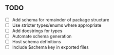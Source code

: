 ## TODO

- [ ] Add schema for remainder of package structure
- [ ] Use stricter types/enums where appropriate
- [ ] Add docstrings for types
- [ ] Automate schema generation
- [ ] Host schema definitions
- [ ] Include $schema key in exported files
